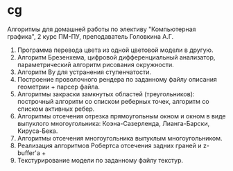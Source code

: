 # cg
Алгоритмы для домашней работы по элективу "Компьютерная графика", 2 курс ПМ-ПУ, преподаватель Головкина А.Г.

1. Программа перевода цвета из одной цветовой модели в другую.
2. Алгоритм Брезенхема, цифровой дифференциальный анализатор, параметрический алгоритм рисования окружности.
3. Алгоритм Ву для устранения ступенчатости.
4. Построение проволочного рендера по заданному файлу описания геометрии + парсер файла.
5. Алгоритмы закраски замкнутых областей (треугольников): построчный алгоритм со списком реберных точек, алгоритм со списком активных ребер.
7. Алгоритмы отсечения отрезка прямоугольным окном и окном в виде выпуклого многоугольника: Коэна-Сазерленда, Лианга-Барски, Кируса-Бека.
8. Алгоритмы отсечения многоугольника выпуклым многоугольником.
12. Реализация алгоритмов Робертса отсечения задних граней и z-buffer'а + 
13. Текстурирование модели по заданному файлу текстур.
